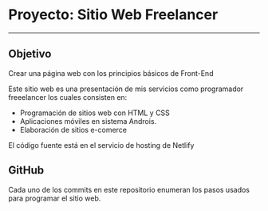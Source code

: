 # Proyecto: Sitio Web Freelancer

----

## Objetivo
Crear una página web con los principios básicos de Front-End

Este sitio web es una presentación de mis servicios como programador freeelancer los cuales consisten en:

*   Programación de sitios web con HTML y CSS
*   Aplicaciones móviles en sistema Androis.
*   Elaboración de sitios e-comerce

El código fuente está en el servicio de hosting de Netlify

## GitHub

Cada uno de los commits en este repositorio enumeran los pasos usados para programar el sitio web. 
